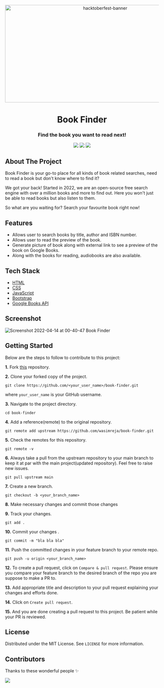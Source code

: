 <p align="center">
<img src="https://tipseason.com/assets/images/hacktoberfest-banner.jpg" alt="hacktoberfest-banner" width="640" height="320" />
</p>
<h1 align="center">Book Finder</h1>
<h3 align="center">Find the book you want to read next!</h3>
<div align="center">
<img src="https://forthebadge.com/images/badges/built-with-love.svg" />
<img src="https://forthebadge.com/images/badges/powered-by-coffee.svg" />
<img src="https://forthebadge.com/images/badges/open-source.svg" />
</div>

## About The Project

Book Finder is your go-to place for all kinds of book related searches, need to read a book but don't know where to find it?

We got your back! Started in 2022, we are an open-source free search engine with over a million books and more to find out.
Here you won't just be able to read books but also listen to them.

So what are you waiting for? Search your favourite book right now!

## Features

- Allows user to search books by title, author and ISBN number.
- Allows user to read the preview of the book.
- Generate picture of book along with external link to see a preview of the book on Google Books.
- Along with the books for reading, audiobooks are also available.

## Tech Stack

- [HTML](https://html.spec.whatwg.org/multipage/)
- [CSS](https://www.w3.org/Style/CSS/Overview.en.html)
- [JavaScript](https://www.javascript.com/)
- [Bootstrap](https://getbootstrap.com/)
- [Google Books API](https://developers.google.com/books/docs/v1/using)

## Screenshot

![Screenshot 2022-04-14 at 00-40-47 Book Finder](https://user-images.githubusercontent.com/77227201/163253504-ef7ec61c-0ae2-4d73-b758-bfea1ead257f.png)

## Getting Started

Below are the steps to follow to contribute to this project:

**1.** Fork [this](https://github.com/wasimreja/book-finder) repository.

**2.** Clone your forked copy of the project.

```
git clone https://github.com/<your_user_name>/book-finder.git
```

where `your_user_name` is your GitHub username.

**3.** Navigate to the project directory.

```
cd book-finder
```

**4.** Add a reference(remote) to the original repository.

```
git remote add upstream https://github.com/wasimreja/book-finder.git
```

**5.** Check the remotes for this repository.

```
git remote -v
```

**6.** Always take a pull from the upstream repository to your main branch to keep it at par with the main project(updated repository). Feel free to raise new issues.

```
git pull upstream main
```

**7.** Create a new branch.

```
git checkout -b <your_branch_name>
```

**8.** Make necessary changes and commit those changes

**9.** Track your changes.

```
git add .
```

**10.** Commit your changes .

```
git commit -m "bla bla bla"
```

**11.** Push the committed changes in your feature branch to your remote repo.

```
git push -u origin <your_branch_name>
```

**12.** To create a pull request, click on `Compare & pull request`. Please ensure you compare your feature branch to the desired branch of the repo you are suppose to make a PR to.

**13.** Add appropriate title and description to your pull request explaining your changes and efforts done.

**14.** Click on `Create pull request`.

**15.** And you are done creating a pull request to this project. Be patient while your PR is reviewed.

## License

Distributed under the MIT License. See `LICENSE` for more information.

## Contributors

Thanks to these wonderful people ✨

<a href="https://github.com/wasimreja/book-finder/graphs/contributors">
<img src="https://contrib.rocks/image?repo=wasimreja/book-finder" />
</a>
